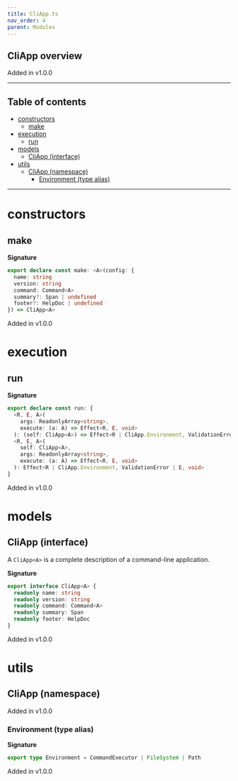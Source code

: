 ```yaml
---
title: CliApp.ts
nav_order: 4
parent: Modules
---
```


## CliApp overview

Added in v1.0.0

---

<h2 class="text-delta">Table of contents</h2>

- [constructors](#constructors)
  - [make](#make)
- [execution](#execution)
  - [run](#run)
- [models](#models)
  - [CliApp (interface)](#cliapp-interface)
- [utils](#utils)
  - [CliApp (namespace)](#cliapp-namespace)
    - [Environment (type alias)](#environment-type-alias)

---

# constructors

## make

**Signature**

```ts
export declare const make: <A>(config: {
  name: string
  version: string
  command: Command<A>
  summary?: Span | undefined
  footer?: HelpDoc | undefined
}) => CliApp<A>
```

Added in v1.0.0

# execution

## run

**Signature**

```ts
export declare const run: {
  <R, E, A>(
    args: ReadonlyArray<string>,
    execute: (a: A) => Effect<R, E, void>
  ): (self: CliApp<A>) => Effect<R | CliApp.Environment, ValidationError | E, void>
  <R, E, A>(
    self: CliApp<A>,
    args: ReadonlyArray<string>,
    execute: (a: A) => Effect<R, E, void>
  ): Effect<R | CliApp.Environment, ValidationError | E, void>
}
```

Added in v1.0.0

# models

## CliApp (interface)

A `CliApp<A>` is a complete description of a command-line application.

**Signature**

```ts
export interface CliApp<A> {
  readonly name: string
  readonly version: string
  readonly command: Command<A>
  readonly summary: Span
  readonly footer: HelpDoc
}
```

Added in v1.0.0

# utils

## CliApp (namespace)

Added in v1.0.0

### Environment (type alias)

**Signature**

```ts
export type Environment = CommandExecutor | FileSystem | Path
```

Added in v1.0.0
